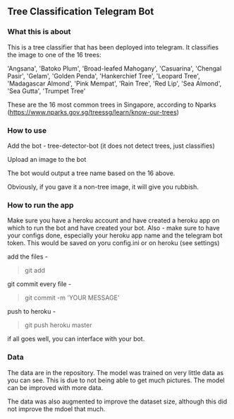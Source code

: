 ## Tree Classification Telegram Bot

### What this is about

This is a tree classifier that has been deployed into telegram. It classifies the image to one of the 16 trees:

'Angsana',
 'Batoko Plum',
 'Broad-leafed Mahogany',
 'Casuarina',
 'Chengal Pasir',
 'Gelam',
 'Golden Penda',
 'Hankerchief Tree',
 'Leopard Tree',
 'Madagascar Almond',
 'Pink Mempat',
 'Rain Tree',
 'Red Lip',
 'Sea Almond',
 'Sea Gutta',
 'Trumpet Tree'

These are the 16 most common trees in Singapore, according to Nparks (https://www.nparks.gov.sg/treessg/learn/know-our-trees)

### How to use 

Add the bot - tree-detector-bot (it does not detect trees, just classifies)

Upload an image to the bot

The bot would output a tree name based on the 16 above.

Obviously, if you gave it a non-tree image, it will give you rubbish.

### How to run the app

Make sure you have a heroku account and have created a heroku app on which to run the bot and have created your bot.
Also - make sure to have your configs done, especially your heroku app name and the telegram bot token. This would be saved on yoru config.ini or on heroku (see settings)


add the files - 
> git add <the files>

git commit every file - 

> git commit -m 'YOUR MESSAGE'

push to heroku - 

> git push heroku master

if all goes well, you can interface with your bot. 

### Data

The data are in the repository. The model was trained on very little data as you can see. This is due to not being able to get much pictures. The model can be improved with more data. 

The data was also augmented to improve the dataset size, although this did not improve the mdoel that much. 
